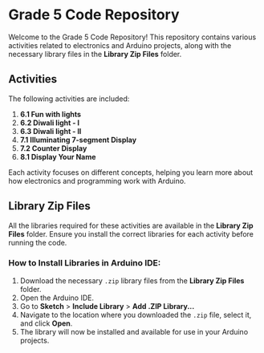 # Grade 5 Code Repository

Welcome to the Grade 5 Code Repository! This repository contains various activities related to electronics and Arduino projects, along with the necessary library files in the **Library Zip Files** folder.

## Activities

The following activities are included:

1. **6.1 Fun with lights**
2. **6.2 Diwali light - I**
3. **6.3 Diwali light - II**
4. **7.1 Illuminating 7-segment Display**
5. **7.2 Counter Display**
6. **8.1 Display Your Name**

Each activity focuses on different concepts, helping you learn more about how electronics and programming work with Arduino.

## Library Zip Files

All the libraries required for these activities are available in the **Library Zip Files** folder. Ensure you install the correct libraries for each activity before running the code.

### How to Install Libraries in Arduino IDE:

1. Download the necessary `.zip` library files from the **Library Zip Files** folder.
2. Open the Arduino IDE.
3. Go to **Sketch** > **Include Library** > **Add .ZIP Library...**
4. Navigate to the location where you downloaded the `.zip` file, select it, and click **Open**.
5. The library will now be installed and available for use in your Arduino projects.
